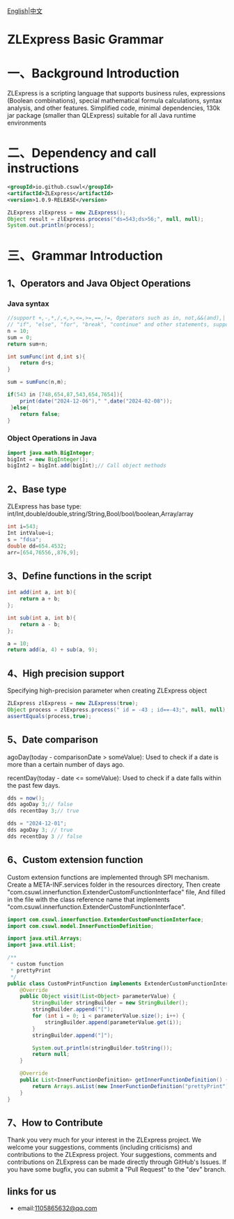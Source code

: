 [English](README.md)|[中文](README-ZH.md)
# ZLExpress Basic Grammar

# 一、Background Introduction

ZLExpress is a scripting language that supports business rules, expressions (Boolean combinations), special mathematical formula calculations, syntax analysis, and other features. Simplified code, minimal dependencies, 130k jar package (smaller than QLExpress) suitable for all Java runtime environments

# 二、Dependency and call instructions

```xml
<groupId>io.github.csuwl</groupId>
<artifactId>ZLExpress</artifactId>
<version>1.0.9-RELEASE</version>
```


```java
ZLExpress zlExpress = new ZLExpress();
Object result = zlExpress.process("ds=543;ds>56;", null, null);
System.out.println(process);
```

# 三、Grammar Introduction

## 1、Operators and Java Object Operations
### Java syntax
```java
//support +,-,*,/,<,>,<=,>=,==,!=, Operators such as in, not,&&(and),||(or),like,etc，
// "if", "else", "for", "break", "continue" and other statements, supporting custom functions. Support creating Java objects and calling methods.
n = 10;
sum = 0;
return sum+n;

int sumFunc(int d,int s){
    return d+s;
}

sum = sumFunc(n,m);

if(543 in [748,654,87,543,654,7654]){
    print(date("2024-12-06")," ",date("2024-02-08"));
 }else{
    return false;
}
```

### Object Operations in Java
```java
import java.math.BigInteger;
bigInt = new BigInteger();
bigInt2 = bigInt.add(bigInt);// Call object methods
```

## 2、Base type
ZLExpress has base type: int/Int,double/double,string/String,Bool/bool/boolean,Array/array
```java
int i=543;
Int intValue=i;
s = "fdsa";
double dd=654.4532;
arr=[654,76556,,876,9];
```

## 3、Define functions in the script
```java
int add(int a, int b){
    return a + b;
};

int sub(int a, int b){
    return a - b;
};

a = 10;
return add(a, 4) + sub(a, 9);
```

## 4、High precision support
Specifying high-precision parameter when creating ZLExpress object
```java
ZLExpress zlExpress = new ZLExpress(true);
Object process = zlExpress.process(" id = -43 ; id==-43;", null, null);
assertEquals(process,true);
```

## 5、Date comparison
agoDay(today - comparisonDate > someValue): Used to check if a date is more than a certain number of days ago.

recentDay(today - date <= someValue): Used to check if a date falls within the past few days.
```java
dds = now();
dds agoDay 3;// false
dds recentDay 3;// true

dds = "2024-12-01";
dds agoDay 3; // true
dds recentDay 3 // false
```

## 6、Custom extension function
Custom extension functions are implemented through SPI mechanism. Create a META-INF.services folder in the resources directory,
Then create "com.csuwl.innerfunction.ExtenderCustomFunctionInterface" file,
And filled in the file with the class reference name that implements "com.csuwl.innerfunction.ExtenderCustomFunctionInterface".
```java
import com.csuwl.innerfunction.ExtenderCustomFunctionInterface;
import com.csuwl.model.InnerFunctionDefinition;

import java.util.Arrays;
import java.util.List;

/**
 * custom function
 * prettyPrint
 */
public class CustomPrintFunction implements ExtenderCustomFunctionInterface {
    @Override
    public Object visit(List<Object> parameterValue) {
        StringBuilder stringBuilder = new StringBuilder();
        stringBuilder.append("[");
        for (int i = 0; i < parameterValue.size(); i++) {
            stringBuilder.append(parameterValue.get(i));
        }
        stringBuilder.append("]");

        System.out.println(stringBuilder.toString());
        return null;
    }

    @Override
    public List<InnerFunctionDefinition> getInnerFunctionDefinition() {
        return Arrays.asList(new InnerFunctionDefinition("prettyPrint"),new InnerFunctionDefinition("myPrint"));
    }
}
```
## 7、How to Contribute
Thank you very much for your interest in the ZLExpress project. We welcome your suggestions, comments (including criticisms) and contributions to the ZLExpress project.
Your suggestions, comments and contributions on ZLExpress can be made directly through GitHub's Issues.
If you have some bugfix, you can submit a "Pull Request" to the "dev" branch.

## links for us
-  email:1105865632@qq.com
